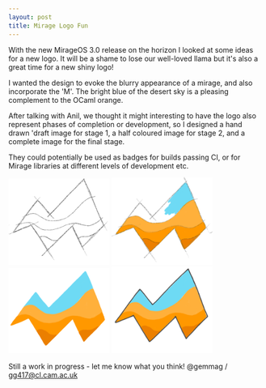 ```yaml
---
layout: post
title: Mirage Logo Fun
---
```


With the new MirageOS 3.0 release on the horizon I looked at some ideas for a new logo. It will be a shame to lose our well-loved llama but it's also a great time for a new shiny logo!

I wanted the design to evoke the blurry appearance of a mirage, and also incorporate the 'M'. The bright blue of the desert sky is a pleasing complement to the OCaml orange.

After talking with Anil, we thought it might interesting to have the logo also represent phases of completion or development, so I designed a hand drawn 'draft image for stage 1, a half coloured image for stage 2, and a complete image for the final stage.

They could potentially be used as badges for builds passing CI, or for Mirage libraries at different levels of development etc.

<p>
<img src="/images/DraftMirageLogos/DraftMirageLogoStage1.png" alt="Stage 1" width="200" />
<img src="/images/DraftMirageLogos/DraftMirageLogoStage2.png" alt="Stage 2" width="200" />
<br />
<img src="/images/DraftMirageLogos/DraftMirageLogoStage3.png" alt="Complete!" width="200" />
<img src="/images/DraftMirageLogos/DraftMirageLogoOutlineSmall.png" alt="Small and outlined" width="200" />
</p>

Still a work in progress - let me know what you think! @gemmag / gg417@cl.cam.ac.uk
